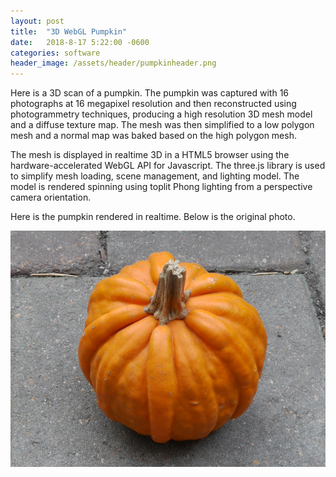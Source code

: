 ```yaml
---
layout: post
title:  "3D WebGL Pumpkin"
date:   2018-8-17 5:22:00 -0600
categories: software
header_image: /assets/header/pumpkinheader.png
---
```

Here is a 3D scan of a pumpkin. The pumpkin was captured with 16 photographs at 16 megapixel resolution and then reconstructed using photogrammetry techniques, producing a high resolution 3D mesh model and a diffuse texture map. The mesh was then simplified to a low polygon mesh and a normal map was baked based on the high polygon mesh.

The mesh is displayed in realtime 3D in a HTML5 browser using the hardware-accelerated WebGL API for Javascript. The three.js library is used to simplify mesh loading, scene management, and lighting model. The model is rendered spinning using toplit Phong lighting from a perspective camera orientation.

<div id="pumpkin"></div>
<script src="/script/melon/three.min.js"></script>
<script src="/script/melon/OBJLoader.js"></script>
<script src="/script/melon/pumpkin.js"></script>

Here is the pumpkin rendered in realtime. Below is the original photo.

![Photograph of an orange pumpkin](/assets/posts/pumpkinoriginal.jpg)
